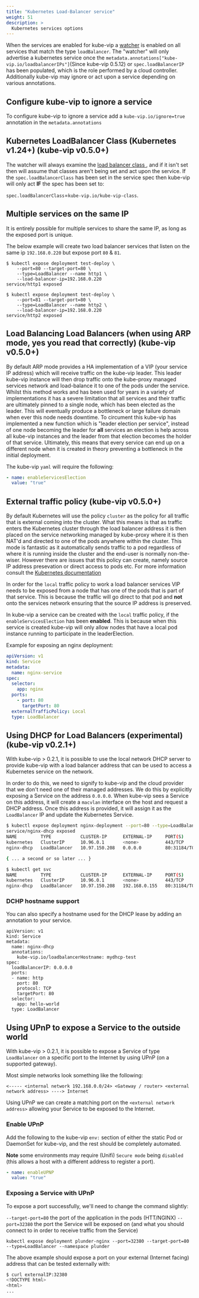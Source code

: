 ```yaml
---
title: "Kubernetes Load-Balancer service"
weight: 51
description: >
  Kubernetes services options
---
```


When the services are enabled for kube-vip a [watcher](https://kubernetes.io/docs/reference/using-api/api-concepts/#efficient-detection-of-changes) is enabled on all services that match the type `loadBalancer`. The "watcher" will only advertise a kubernetes service once the `metadata.annotations["kube-vip.io/loadbalancerIPs"]`(Since kube-vip 0.5.12) or `spec.loadBalancerIP` has been populated, which is the role performed by a cloud controller. Additionally kube-vip may ignore or act upon a service depending on various annotations.

## Configure kube-vip to ignore a service

To configure kube-vip to ignore a service add a `kube-vip.io/ignore=true` annotation in the `metadata.annotations`

## Kubernetes LoadBalancer Class (Kubernetes v1.24+) (kube-vip v0.5.0+)

The watcher will always examine the [load balancer class ](https://kubernetes.io/docs/concepts/services-networking/service/#load-balancer-class), and if it isn't set then will assume that classes aren't being set and act upon the service. If the `spec.loadBalancerClass` has been set in the service spec then kube-vip will only act **IF** the spec has been set to:

`spec.loadBalancerClass`=`kube-vip.io/kube-vip-class`.

## Multiple services on the same IP

It is entirely possible for multiple services to share the same IP, as long as the exposed port is unique.

The below example will create two load balancer services that listen on the same ip `192.168.0.220` but expose port `80` & `81`.
```
$ kubectl expose deployment test-deploy \
    --port=80 --target-port=80 \
    --type=LoadBalancer --name http1 \
    --load-balancer-ip=192.168.0.220
service/http1 exposed

$ kubectl expose deployment test-deploy \
    --port=81 --target-port=80 \
    --type=LoadBalancer --name http2 \
    --load-balancer-ip=192.168.0.220
service/http2 exposed
```

## Load Balancing Load Balancers (when using ARP mode, yes you read that correctly) (kube-vip v0.5.0+)

By default ARP mode provides a HA implementation of a VIP (your service IP address) which will receive traffic on the kube-vip leader. This leader kube-vip instance will then drop traffic onto the kube-proxy managed services network and load-balance it to one of the pods under the service. Whilst this method works and has been used for years in a variety of implementations it has a severe limitation that all services and their traffic are ultimately pinned to a single node, which has been elected as the leader. This will eventually produce a bottleneck or large failure domain when ever this node needs downtime. To circument this kube-vip has implemented a new function which is "leader election per service", instead of one node becoming the leader for **all** services an election is help across all kube-vip instances and the leader from that election becomes the holder of that service. Ultimately, this means that every service can end up on a different node when it is created in theory preventing a bottleneck in the initial deployment.

The kube-vip `yaml` will require the following:

```yaml
- name: enableServicesElection
  value: "true"
```

## External traffic policy (kube-vip v0.5.0+)

By default Kubernetes will use the policy `cluster` as the policy for all traffic that is external coming into the cluster. What this means is that as traffic enters the Kubernetes cluster through the load balancer address it is then placed on the service networking managed by kube-proxy where it is then NAT'd and directed to one of the pods anywhere within the cluster. This mode is fantastic as it automatically sends traffic to a pod regardless of where it is running inside the cluster and the end-user is normally non-the-wiser. However there are issues that this policy can create, namely source IP address presevation or direct access to pods etc. For more information consult the [Kubernetes documentation](https://kubernetes.io/docs/tasks/access-application-cluster/create-external-load-balancer/#preserving-the-client-source-ip)

In order for the `local` traffic policy to work a load balancer services VIP needs to be exposed from a node that has one of the pods that is part of that service. This is because the traffic will go direct to that pod and **not** onto the services network ensuring that the source IP address is preserved.

In kube-vip a service can be created with the `local` traffic policy, if the `enableServicesElection` has been **enabled**. This is because when this service is created kube-vip will only allow nodes that have a local pod instance running to participate in the leaderElection.

Example for exposing an nginx deployment:
```yaml
apiVersion: v1
kind: Service
metadata:
  name: nginx-service
spec:
  selector:
    app: nginx
  ports:
    - port: 80
      targetPort: 80
  externalTrafficPolicy: Local
  type: LoadBalancer
```

## Using DHCP for Load Balancers (experimental) (kube-vip v0.2.1+)


With kube-vip > 0.2.1, it is possible to use the local network DHCP server to provide kube-vip with a load balancer address that can be used to access a Kubernetes service on the network.

In order to do this, we need to signify to kube-vip and the cloud provider that we don't need one of their managed addresses. We do this by explicitly exposing a Service on the address `0.0.0.0`. When kube-vip sees a Service on this address, it will create a `macvlan` interface on the host and request a DHCP address. Once this address is provided, it will assign it as the `LoadBalancer` IP and update the Kubernetes Service.

```sh
$ kubectl expose deployment nginx-deployment --port=80 --type=LoadBalancer --name=nginx-dhcp --load-balancer-ip=0.0.0.0; kubectl get svc
service/nginx-dhcp exposed
NAME         TYPE           CLUSTER-IP      EXTERNAL-IP     PORT(S)        AGE
kubernetes   ClusterIP      10.96.0.1       <none>          443/TCP        17m
nginx-dhcp   LoadBalancer   10.97.150.208   0.0.0.0         80:31184/TCP   0s

{ ... a second or so later ... }

$ kubectl get svc
NAME         TYPE           CLUSTER-IP      EXTERNAL-IP     PORT(S)        AGE
kubernetes   ClusterIP      10.96.0.1       <none>          443/TCP        17m
nginx-dhcp   LoadBalancer   10.97.150.208   192.168.0.155   80:31184/TCP   3s
```
### DCHP hostname support

You can also specify a hostname used for the DHCP lease by adding an annotation to your service.

 ```
 apiVersion: v1
 kind: Service
 metadata:
   name: nginx-dhcp
   annotations:
     kube-vip.io/loadbalancerHostname: mydhcp-test
 spec:
   loadBalancerIP: 0.0.0.0
   ports:
   - name: http
     port: 80
     protocol: TCP
     targetPort: 80
   selector:
     app: hello-world
   type: LoadBalancer
 ```


## Using UPnP to expose a Service to the outside world

With kube-vip > 0.2.1, it is possible to expose a Service of type `LoadBalancer` on a specific port to the Internet by using UPnP (on a supported gateway).

Most simple networks look something like the following:

`<----- <internal network 192.168.0.0/24> <Gateway / router> <external network address> ----> Internet`

Using UPnP we can create a matching port on the `<external network address>` allowing your Service to be exposed to the Internet.

### Enable UPnP

Add the following to the kube-vip `env:` section of either the static Pod or DaemonSet for kube-vip, and the rest should be completely automated.

**Note** some environments may require (Unifi) `Secure mode` being `disabled` (this allows a host with a different address to register a port).

```yaml
- name: enableUPNP
  value: "true"
```

### Exposing a Service with UPnP

To expose a port successfully, we'll need to change the command slightly:

`--target-port=80` the port of the application in the pods (HTT/NGINX)
`--port=32380` the port the Service will be exposed on (and what you should connect to in order to receive traffic from the Service)

`kubectl expose deployment plunder-nginx --port=32380 --target-port=80 --type=LoadBalancer --namespace plunder`

The above example should expose a port on your external (Internet facing) address that can be tested externally with:

```sh
$ curl externalIP:32380
<!DOCTYPE html>
<html>
...
```
